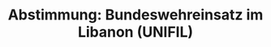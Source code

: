 ---
abstimmung:
  abstimmung: 2
  bundestagssitzung: 179
  datum: 23. Juni 2016
  legislaturperiode: 18
categories:
- Bundeswehr
- Ausland
data:
- title: Abstimmungsergebnis 20160623_2-data.pdf
  url: /res/abstimmungsliste/20160623_2-data.pdf
- title: Abstimmungsergebnis 20160623_2_xls-data.csv
  url: /res/abstimmungsliste/csv/20160623_2_xls-data.csv
documents:
- local: /res/abstimmungsdaten/018-179-02/1808624.pdf
  title: Drucksache 18/08624.pdf
  url: http://dip21.bundestag.de/dip21/btd/18/086/1808624.pdf
- local: /res/abstimmungsdaten/018-179-02/1808762.pdf
  title: Drucksache 18/08762.pdf
  url: http://dip21.bundestag.de/dip21/btd/18/087/1808762.pdf
ergebnis:
  cdu/csu:
    enthaltung: 0
    gesamt: 310
    ja: 270
    nein: 0
    nichtabgegeben: 40
    ungueltig: 0
  die.linke:
    enthaltung: 0
    gesamt: 64
    ja: 0
    nein: 58
    nichtabgegeben: 6
    ungueltig: 0
  file: 20160623_2_xls-data.csv
  gruenen:
    enthaltung: 3
    gesamt: 63
    ja: 51
    nein: 2
    nichtabgegeben: 7
    ungueltig: 0
  spd:
    enthaltung: 2
    gesamt: 193
    ja: 175
    nein: 6
    nichtabgegeben: 10
    ungueltig: 0
layout: abstimmung
links:
- title: https://www.bundestag.de/parlament/plenum/abstimmung/abstimmung?id=401
  url: https://www.bundestag.de/parlament/plenum/abstimmung/abstimmung?id=401
- title: http://www.abgeordnetenwatch.de/verlaengerung_des_bundeswehreinsatzes_im_libanon_unifil-1105-799.html
  url: http://www.abgeordnetenwatch.de/verlaengerung_des_bundeswehreinsatzes_im_libanon_unifil-1105-799.html
preview: 'Deutscher Bundestag


  179. Sitzung des Deutschen Bundestages

  am Donnerstag, 23.Juni 2016


  Endgültiges Ergebnis der Namentlichen Abstimmung Nr. 2


  Beschlussempfehlung des Auswärtigen Ausschusses (3. Ausschuss) zu dem Antrag der

  Bundesregierung.

  Fortsetzung der Beteiligung bewaffneter deutscher Streitkräfte an der "United Nations

  Interim Force in Lebanon" (UNIFIL) auf Grundlage der Resolution 1701 (2006) und

  nachfolgender Verlängerungsresolutionen des Sicherheitsrates der Vereinten Nationen,

  zuletzt Resolution 2236 (2015) vom 21. August 2015

  - Drucksachen 18/8624 und 18/8762 -


  Abgegebene Stimmen insgesamt:


  567


  Nicht abgegebene Stimmen:

  Ja-Stimmen:


  63

  496


  Nein-Stimmen:


  66


  Enthaltungen:


  5


  Ungültige:


  0


  Berlin, den 23.06.2016


  Beginn: 18:21

  Ende: 18:24

  '
tags:
- Bundeswehr
- UNIFIL
- Libanon
- UN
title: 'Abstimmung: Bundeswehreinsatz im Libanon (UNIFIL)'
---